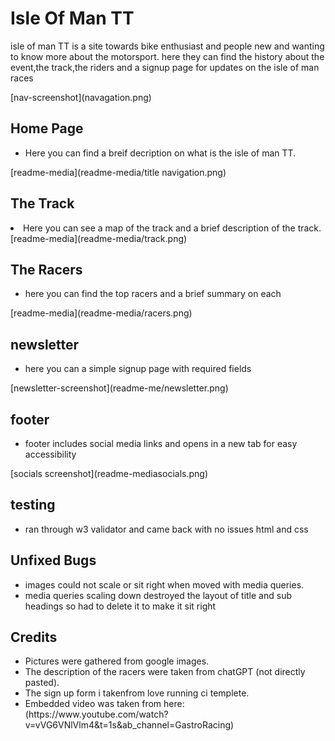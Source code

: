 <h1>Isle Of Man TT</h1>
<p>isle of man TT is a site towards bike enthusiast and people new and wanting to know more about the motorsport.
here they can find the history about the event,the track,the riders and a signup page for updates on the isle of man races</p>
[nav-screenshot](navagation.png)

<h2>Home Page </h2>
<ul><li>
Here you can find a breif decription on what is the isle of man TT. 
</li>  
</ul>
[readme-media](readme-media/title navigation.png)
<h2>The Track</h2>
<li>Here you can see a map of the track and a brief description of the track. </li>
[readme-media](readme-media/track.png)

<section>
<h2> The Racers</h2>
<ul>
<li>here you can find the top racers and a brief summary on each</li>
</ul>
</section>
[readme-media](readme-media/racers.png)

<section>
<h2>newsletter</h2>
<ul>
<li>here you can a simple signup page with required fields</li>
</ul>
</section>
[newsletter-screenshot](readme-me/newsletter.png)


<section>
<h2>footer</h2>
<ul><li>
footer includes social media links and opens in a new tab for easy accessibility</li>
</ul>
</section>
[socials screenshot](readme-mediasocials.png)
<section>
<h2>testing</h2>
<ul>
<li>ran through w3 validator and came back with no issues html and css

</li>
</ul>
</section>

<section>
<h2>Unfixed Bugs</h2><ul>
<li>images could not scale or sit right when moved with media queries.

<li>media queries scaling down destroyed the layout of title and sub headings so had to delete it to make it sit right</li>

</li>
</ul>
</section>

<section>
<h2>Credits</h2>
<ul>
<li>
Pictures were gathered from google images.</li>
<li>The description of the racers were taken from chatGPT (not directly pasted).</li>
<li>The sign up form i takenfrom love running ci templete.
</li>
<li>
Embedded video was taken from here: (https://www.youtube.com/watch?v=vVG6VNlVlm4&t=1s&ab_channel=GastroRacing)
</li></ul>
</section>

<section>

</section>


